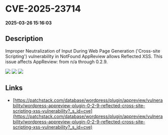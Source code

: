 # CVE-2025-23714

**2025-03-26 15:16:03**

## Description
Improper Neutralization of Input During Web Page Generation ('Cross-site Scripting') vulnerability in NotFound AppReview allows Reflected XSS. This issue affects AppReview: from n/a through 0.2.9.

![](https://img.shields.io/static/v1?label=Score&message=7.1&color=red)
![](https://img.shields.io/static/v1?label=Severity&message=HIGH&color=red)
![](https://img.shields.io/static/v1?label=CWE&message=XSS&color=green)

## Links
- [https://patchstack.com/database/wordpress/plugin/appreview/vulnerability/wordpress-appreview-plugin-0-2-9-reflected-cross-site-scripting-xss-vulnerability?_s_id=cve](https://patchstack.com/database/wordpress/plugin/appreview/vulnerability/wordpress-appreview-plugin-0-2-9-reflected-cross-site-scripting-xss-vulnerability?_s_id=cve)

